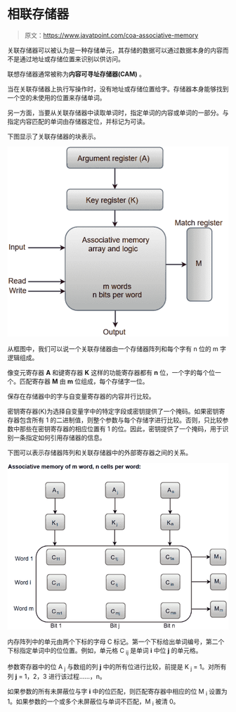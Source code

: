 # 相联存储器

> 原文：<https://www.javatpoint.com/coa-associative-memory>

关联存储器可以被认为是一种存储单元，其存储的数据可以通过数据本身的内容而不是通过地址或存储位置来识别以供访问。

联想存储器通常被称为**内容可寻址存储器(CAM)** 。

当在关联存储器上执行写操作时，没有地址或存储位置给字。存储器本身能够找到一个空的未使用的位置来存储单词。

另一方面，当要从关联存储器中读取单词时，指定单词的内容或单词的一部分。与指定内容匹配的单词由存储器定位，并标记为可读。

下图显示了关联存储器的块表示。

![Associative Memory](img/b96d336e603b567fcc4d99c32f269fb1.png)

从框图中，我们可以说一个关联存储器由一个存储器阵列和每个字有 n 位的 m 字逻辑组成。

像变元寄存器 **A** 和键寄存器 **K** 这样的功能寄存器都有 **n** 位，一个字的每个位一个。匹配寄存器 **M** 由 **m** 位组成，每个存储字一位。

保存在存储器中的字与自变量寄存器的内容并行比较。

密钥寄存器(K)为选择自变量字中的特定字段或密钥提供了一个掩码。如果密钥寄存器包含所有 1 的二进制值，则整个参数与每个存储字进行比较。否则，只比较参数中那些在密钥寄存器的相应位置有 1 的位。因此，密钥提供了一个掩码，用于识别一条指定如何引用存储器的信息。

下图可以表示存储器阵列和关联存储器中的外部寄存器之间的关系。

![Associative Memory](img/5f2e09322ab8554d9739e47278755e87.png)

内存阵列中的单元由两个下标的字母 C 标记。第一个下标给出单词编号，第二个下标指定单词中的位位置。例如，单元格 C <sub>ij</sub> 是单词 **i** 中位 **j** 的单元格。

参数寄存器中的位 A <sub>j</sub> 与数组的列 **j** 中的所有位进行比较，前提是 K <sub>j</sub> = 1。对所有列 **j** = 1，2，3 进行该过程......，n。

如果参数的所有未屏蔽位与字 **i** 中的位匹配，则匹配寄存器中相应的位 M <sub>i</sub> 设置为 1。如果参数的一个或多个未屏蔽位与单词不匹配，M <sub>i</sub> 被清 0。